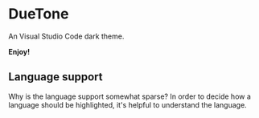 # DueTone

An Visual Studio Code dark theme.

**Enjoy!**

## Language support

Why is the language support somewhat sparse? In order to decide how a language should be highlighted, it's helpful to understand the language.
